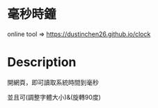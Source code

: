 # 毫秒時鐘

online tool => https://dustinchen26.github.io/clock

# Description

開網頁，即可讀取系統時間到毫秒

並且可(調整字體大小)&(旋轉90度)

